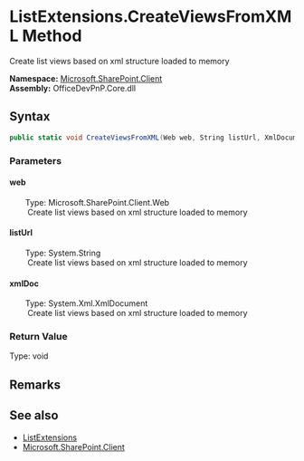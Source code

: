 # ListExtensions.CreateViewsFromXML Method  
 Create list views based on xml structure loaded to memory   

**Namespace:** [Microsoft.SharePoint.Client](Microsoft.SharePoint.Client.md)  
**Assembly:** OfficeDevPnP.Core.dll  
## Syntax
```C#
public static void CreateViewsFromXML(Web web, String listUrl, XmlDocument xmlDoc)
```
### Parameters
#### web  
&emsp;&emsp;Type: Microsoft.SharePoint.Client.Web  
&emsp;&emsp; Create list views based on xml structure loaded to memory   

  

#### listUrl  
&emsp;&emsp;Type: System.String  
&emsp;&emsp; Create list views based on xml structure loaded to memory   

  

#### xmlDoc  
&emsp;&emsp;Type: System.Xml.XmlDocument  
&emsp;&emsp; Create list views based on xml structure loaded to memory   

  

### Return Value
Type: void  

## Remarks
  
## See also
- [ListExtensions](Microsoft.SharePoint.Client.ListExtensions.md) 
- [Microsoft.SharePoint.Client](Microsoft.SharePoint.Client.md) 
